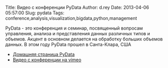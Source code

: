 Title: Видео с конференции PyData
Author: d.rey
Date: 2013-04-06 05:57:00
Slug: pydata
Tags: conference,analysis,visualization,bigdata,python,management

PyData - это конференция и семинар, посвященный вопросам управления, анализа и представления данных различных типов и объемов. Акцент в основном делается на обработку больших объемов данных. В этом году PyData прошел в Санта-Клара, США 

- [Домашняя страница PyData](http://pydata.org/)
- [Видео с конференции на vimeo](http://vimeo.com/pydata/videos/)
